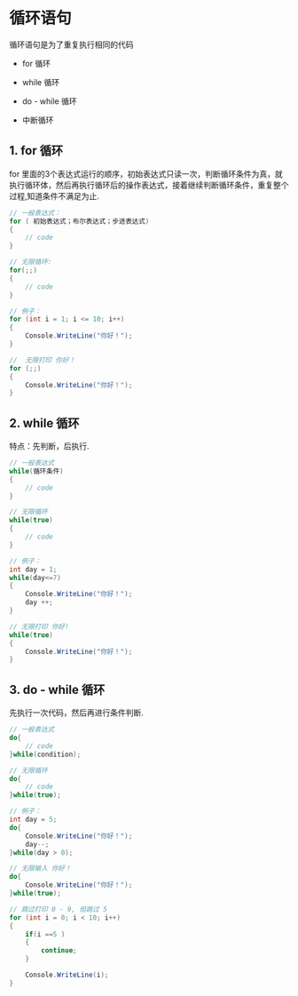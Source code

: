 # 循环语句

循环语句是为了重复执行相同的代码

- for 循环

- while 循环

- do - while 循环

- 中断循环


## 1. for 循环

for 里面的3个表达式运行的顺序，初始表达式只读一次，判断循环条件为真，就执行循环体，然后再执行循环后的操作表达式，接着继续判断循环条件，重复整个过程,知道条件不满足为止.

```C#
// 一般表达式：
for ( 初始表达式；布尔表达式；步进表达式)
{
    // code
}

// 无限循环:
for(;;)
{
    // code
}
```

```C#
// 例子：
for (int i = 1; i <= 10; i++)
{
    Console.WriteLine("你好！");
}

//  无限打印 你好！
for (;;)
{
    Console.WriteLine("你好！");
}
```

## 2. while 循环

特点：先判断，后执行.

```C#
// 一般表达式
while(循环条件)
{
    // code
}

// 无限循环
while(true)
{
    // code
}

```

```C#
// 例子：
int day = 1;
while(day<=7)
{
    Console.WriteLine("你好！");
    day ++;
}

// 无限打印 你好!
while(true)
{
    Console.WriteLine("你好！");
}
```

## 3. do - while 循环

先执行一次代码，然后再进行条件判断.

```C#
// 一般表达式
do{
    // code
}while(condition);

// 无限循环
do{
    // code
}while(true);
```

```C#
// 例子：
int day = 5;
do{
    Console.WriteLine("你好！");
    day--;
}while(day > 0);

// 无限输入 你好！
do{
    Console.WriteLine("你好！");
}while(true);
```

```C#
// 跳过打印 0 - 9, 但跳过 5
for (int i = 0; i < 10; i++)
{
    if(i ==5 )
    {
        continue;
    }

    Console.WriteLine(i);
}
```